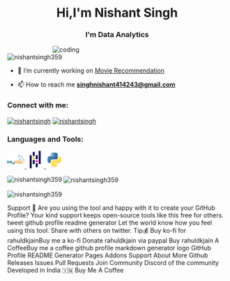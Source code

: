 
<h1 align="center">Hi,I'm Nishant Singh</h1>
<h3 align="center">I'm Data Analytics</h3>
<img align = "right" alt="coding" width = "400" src ="https://www.echelonedge.com/wp-content/themes/echelon/assets/img/echelon-data-quipo.gif"

<p align="left"> <img src="https://komarev.com/ghpvc/?username=nishantsingh359&label=Profile%20views&color=0e75b6&style=flat" alt="nishantsingh359" /> </p>

- 🔭 I’m currently working on [Movie Recommendation](https://holly-films-yhnkpgnfpub8kcev7azb67.streamlit.app/)

- 📫 How to reach me **singhnishant414243@gmail.com**

<h3 align="left">Connect with me:</h3>
<p align="left">
<a href="https://linkedin.com/in/nishantsingh" target="blank"><img align="center" src="https://raw.githubusercontent.com/rahuldkjain/github-profile-readme-generator/master/src/images/icons/Social/linked-in-alt.svg" alt="nishantsingh" height="30" width="40" /></a>
<a href="https://kaggle.com/nishantsingh" target="blank"><img align="center" src="https://raw.githubusercontent.com/rahuldkjain/github-profile-readme-generator/master/src/images/icons/Social/kaggle.svg" alt="nishantsingh" height="30" width="40" /></a>
</p>

<h3 align="left">Languages and Tools:</h3>
<p align="left"> <a href="https://www.mysql.com/" target="_blank" rel="noreferrer"> <img src="https://raw.githubusercontent.com/devicons/devicon/master/icons/mysql/mysql-original-wordmark.svg" alt="mysql" width="40" height="40"/> </a> <a href="https://pandas.pydata.org/" target="_blank" rel="noreferrer"> <img src="https://raw.githubusercontent.com/devicons/devicon/2ae2a900d2f041da66e950e4d48052658d850630/icons/pandas/pandas-original.svg" alt="pandas" width="40" height="40"/> </a> <a href="https://www.python.org" target="_blank" rel="noreferrer"> <img src="https://raw.githubusercontent.com/devicons/devicon/master/icons/python/python-original.svg" alt="python" width="40" height="40"/> </a> </p>

<p><img align="left" src="https://github-readme-stats.vercel.app/api/top-langs?username=nishantsingh359&show_icons=true&locale=en&layout=compact" alt="nishantsingh359" /></p>

<p>&nbsp;<img align="center" src="https://github-readme-stats.vercel.app/api?username=nishantsingh359&show_icons=true&locale=en" alt="nishantsingh359" /></p>

<p><img align="center" src="https://github-readme-streak-stats.herokuapp.com/?user=nishantsingh359&" alt="nishantsingh359" /></p>

Support 🙏
Are you using the tool and happy with it to create your GitHub Profile?
Your kind support keeps open-source tools like this free for others.
tweet github profile readme generator
Let the world know how you feel using this tool. Share with others on twitter.
Tip💰
Buy ko-fi for rahuldkjainBuy me a ko-fi
Donate rahuldkjain via paypal
Buy rahuldkjain A CoffeeBuy me a coffee
github profile markdown generator logo
GitHub Profile README Generator
Pages
Addons
Support
About
More
Github
Releases
Issues
Pull Requests
Join Community
Discord of the community
Developed in India 🇮🇳
Buy Me A Coffee
